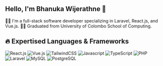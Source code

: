## Hello, I'm Bhanuka Wijerathne 👋

👨‍💻 I'm a full-stack software developer specializing in Laravel, React.js, and Vue.js.
👨‍🎓 Graduated from University of Colombo School of Computing.

## 🔥 Expertised Languages & Frameworks
![React.js](https://img.shields.io/badge/React.js-61DAFB.svg?style=for-the-badge&logo=react&logoColor=white)
![Vue.js](https://img.shields.io/badge/Vue.js-4FC08D.svg?style=for-the-badge&logo=vuedotjs&logoColor=white)
![TailwindCSS](https://img.shields.io/badge/TailwindCSS-06B6D4.svg?style=for-the-badge&logo=tailwindcss&logoColor=white)
![Javascript](https://img.shields.io/badge/Javascript-F7DF1E.svg?style=for-the-badge&logo=javascript&logoColor=white)
![TypeScript](https://img.shields.io/badge/TypeScript-3178C6.svg?style=for-the-badge&logo=typescript&logoColor=white)
![PHP](https://img.shields.io/badge/PHP-777BB4.svg?style=for-the-badge&logo=php&logoColor=white)
![Laravel](https://img.shields.io/badge/Laravel-FF2D20.svg?style=for-the-badge&logo=laravel&logoColor=white)
![MySQL](https://img.shields.io/badge/MySQL-4479A1.svg?style=for-the-badge&logo=mysql&logoColor=white)
![PostgreSQL](https://img.shields.io/badge/PostgreSQL-4169E1.svg?style=for-the-badge&logo=postgresql&logoColor=white)
